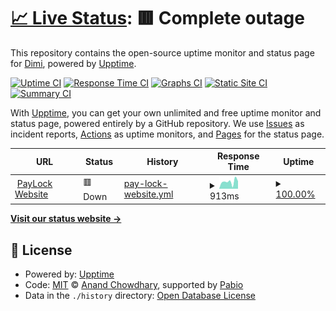 # [📈 Live Status](https://dimideveloper.github.io/paylock-status): <!--live status--> **🟥 Complete outage**

This repository contains the open-source uptime monitor and status page for [Dimi](https://dimideveloper.github.io/paylock-status), powered by [Upptime](https://github.com/upptime/upptime).

[![Uptime CI](https://github.com/dimideveloper/paylock-status/workflows/Uptime%20CI/badge.svg)](https://github.com/dimideveloper/paylock-status/actions?query=workflow%3A%22Uptime+CI%22)
[![Response Time CI](https://github.com/dimideveloper/paylock-status/workflows/Response%20Time%20CI/badge.svg)](https://github.com/dimideveloper/paylock-status/actions?query=workflow%3A%22Response+Time+CI%22)
[![Graphs CI](https://github.com/dimideveloper/paylock-status/workflows/Graphs%20CI/badge.svg)](https://github.com/dimideveloper/paylock-status/actions?query=workflow%3A%22Graphs+CI%22)
[![Static Site CI](https://github.com/dimideveloper/paylock-status/workflows/Static%20Site%20CI/badge.svg)](https://github.com/dimideveloper/paylock-status/actions?query=workflow%3A%22Static+Site+CI%22)
[![Summary CI](https://github.com/dimideveloper/paylock-status/workflows/Summary%20CI/badge.svg)](https://github.com/dimideveloper/paylock-status/actions?query=workflow%3A%22Summary+CI%22)

With [Upptime](https://upptime.js.org), you can get your own unlimited and free uptime monitor and status page, powered entirely by a GitHub repository. We use [Issues](https://github.com/dimideveloper/paylock-status/issues) as incident reports, [Actions](https://github.com/dimideveloper/paylock-status/actions) as uptime monitors, and [Pages](https://dimideveloper.github.io/paylock-status) for the status page.

<!--start: status pages-->
<!-- This summary is generated by Upptime (https://github.com/upptime/upptime) -->
<!-- Do not edit this manually, your changes will be overwritten -->
<!-- prettier-ignore -->
| URL | Status | History | Response Time | Uptime |
| --- | ------ | ------- | ------------- | ------ |
| <img alt="" src="https://icons.duckduckgo.com/ip3/paylock.eu.ico" height="13"> [PayLock Website](https://paylock.eu) | 🟥 Down | [pay-lock-website.yml](https://github.com/dimideveloper/paylock-status/commits/HEAD/history/pay-lock-website.yml) | <details><summary><img alt="Response time graph" src="./graphs/pay-lock-website/response-time-week.png" height="20"> 913ms</summary><br><a href="https://dimideveloper.github.io/paylock-status/history/pay-lock-website"><img alt="Response time 913" src="https://img.shields.io/endpoint?url=https%3A%2F%2Fraw.githubusercontent.com%2Fdimideveloper%2Fpaylock-status%2FHEAD%2Fapi%2Fpay-lock-website%2Fresponse-time.json"></a><br><a href="https://dimideveloper.github.io/paylock-status/history/pay-lock-website"><img alt="24-hour response time 913" src="https://img.shields.io/endpoint?url=https%3A%2F%2Fraw.githubusercontent.com%2Fdimideveloper%2Fpaylock-status%2FHEAD%2Fapi%2Fpay-lock-website%2Fresponse-time-day.json"></a><br><a href="https://dimideveloper.github.io/paylock-status/history/pay-lock-website"><img alt="7-day response time 913" src="https://img.shields.io/endpoint?url=https%3A%2F%2Fraw.githubusercontent.com%2Fdimideveloper%2Fpaylock-status%2FHEAD%2Fapi%2Fpay-lock-website%2Fresponse-time-week.json"></a><br><a href="https://dimideveloper.github.io/paylock-status/history/pay-lock-website"><img alt="30-day response time 913" src="https://img.shields.io/endpoint?url=https%3A%2F%2Fraw.githubusercontent.com%2Fdimideveloper%2Fpaylock-status%2FHEAD%2Fapi%2Fpay-lock-website%2Fresponse-time-month.json"></a><br><a href="https://dimideveloper.github.io/paylock-status/history/pay-lock-website"><img alt="1-year response time 913" src="https://img.shields.io/endpoint?url=https%3A%2F%2Fraw.githubusercontent.com%2Fdimideveloper%2Fpaylock-status%2FHEAD%2Fapi%2Fpay-lock-website%2Fresponse-time-year.json"></a></details> | <details><summary><a href="https://dimideveloper.github.io/paylock-status/history/pay-lock-website">100.00%</a></summary><a href="https://dimideveloper.github.io/paylock-status/history/pay-lock-website"><img alt="All-time uptime 100.00%" src="https://img.shields.io/endpoint?url=https%3A%2F%2Fraw.githubusercontent.com%2Fdimideveloper%2Fpaylock-status%2FHEAD%2Fapi%2Fpay-lock-website%2Fuptime.json"></a><br><a href="https://dimideveloper.github.io/paylock-status/history/pay-lock-website"><img alt="24-hour uptime 100.00%" src="https://img.shields.io/endpoint?url=https%3A%2F%2Fraw.githubusercontent.com%2Fdimideveloper%2Fpaylock-status%2FHEAD%2Fapi%2Fpay-lock-website%2Fuptime-day.json"></a><br><a href="https://dimideveloper.github.io/paylock-status/history/pay-lock-website"><img alt="7-day uptime 100.00%" src="https://img.shields.io/endpoint?url=https%3A%2F%2Fraw.githubusercontent.com%2Fdimideveloper%2Fpaylock-status%2FHEAD%2Fapi%2Fpay-lock-website%2Fuptime-week.json"></a><br><a href="https://dimideveloper.github.io/paylock-status/history/pay-lock-website"><img alt="30-day uptime 100.00%" src="https://img.shields.io/endpoint?url=https%3A%2F%2Fraw.githubusercontent.com%2Fdimideveloper%2Fpaylock-status%2FHEAD%2Fapi%2Fpay-lock-website%2Fuptime-month.json"></a><br><a href="https://dimideveloper.github.io/paylock-status/history/pay-lock-website"><img alt="1-year uptime 100.00%" src="https://img.shields.io/endpoint?url=https%3A%2F%2Fraw.githubusercontent.com%2Fdimideveloper%2Fpaylock-status%2FHEAD%2Fapi%2Fpay-lock-website%2Fuptime-year.json"></a></details>

<!--end: status pages-->

[**Visit our status website →**](https://dimideveloper.github.io/paylock-status)

## 📄 License

- Powered by: [Upptime](https://github.com/upptime/upptime)
- Code: [MIT](./LICENSE) © [Anand Chowdhary](https://anandchowdhary.com), supported by [Pabio](https://pabio.com)
- Data in the `./history` directory: [Open Database License](https://opendatacommons.org/licenses/odbl/1-0/)
